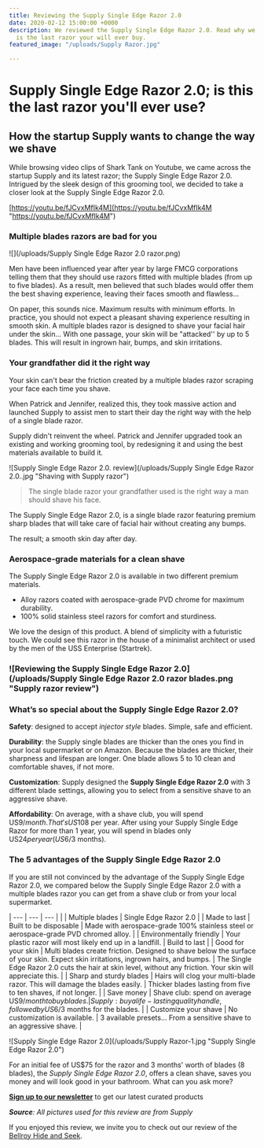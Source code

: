 ```yaml
---
title: Reviewing the Supply Single Edge Razor 2.0
date: 2020-02-12 15:00:00 +0000
description: We reviewed the Supply Single Edge Razor 2.0. Read why we believe this
  is the last razor your will ever buy.
featured_image: "/uploads/Supply Razor.jpg"

---
```

# Supply Single Edge Razor 2.0; is this the last razor you'll ever use?

## How the startup Supply wants to change the way we shave

While browsing video clips of Shark Tank on Youtube, we came across the startup Supply and its latest razor; the Supply Single Edge Razor 2.0. Intrigued by the sleek design of this grooming tool, we decided to take a closer look at the Supply Single Edge Razor 2.0.

[https://youtu.be/fJCvxMfIk4M](https://youtu.be/fJCvxMfIk4M "https://youtu.be/fJCvxMfIk4M")

### Multiple blades razors are bad for you

![](/uploads/Supply Single Edge Razor 2.0 razor.png)

Men have been influenced year after year by large FMCG corporations telling them that they should use razors fitted with multiple blades (from up to five blades). As a result, men believed that such blades would offer them the best shaving experience, leaving their faces smooth and flawless...

On paper, this sounds nice. Maximum results with minimum efforts. In practice, you should not expect a pleasant shaving experience resulting in smooth skin. A multiple blades razor is designed to shave your facial hair under the skin... With one passage, your skin will be "attacked'' by up to 5 blades. This will result in ingrown hair, bumps, and skin irritations.

### Your grandfather did it the right way

Your skin can't bear the friction created by a multiple blades razor scraping your face each time you shave.

When Patrick and Jennifer, realized this, they took massive action and launched Supply to assist men to start their day the right way with the help of a single blade razor.

Supply didn't reinvent the wheel. Patrick and Jennifer upgraded took an existing and working grooming tool, by redesigning it and using the best materials available to build it.

![Supply Single Edge Razor 2.0. review](/uploads/Supply Single Edge Razor 2.0..jpg "Shaving with Supply razor")

> The single blade razor your grandfather used is the right way a man should shave his face.

The Supply Single Edge Razor 2.0, is a single blade razor featuring premium sharp blades that will take care of facial hair without creating any bumps.

The result; a smooth skin day after day.

### Aerospace-grade materials for a clean shave

The Supply Single Edge Razor 2.0 is available in two different premium materials.

* Alloy razors coated with aerospace-grade PVD chrome for maximum durability.
* 100% solid stainless steel razors for comfort and sturdiness.

We love the design of this product. A blend of simplicity with a futuristic touch. We could see this razor in the house of a minimalist architect or used by the men of the USS Enterprise (Startrek).

### ![Reviewing the Supply Single Edge Razor 2.0](/uploads/Supply Single Edge Razor 2.0 razor blades.png "Supply razor review")

### What’s so special about the Supply Single Edge Razor 2.0?

**Safety**: designed to accept _injector style_ blades. Simple, safe and efficient.

**Durability**: the Supply single blades are thicker than the ones you find in your local supermarket or on Amazon. Because the blades are thicker, their sharpness and lifespan are longer. One blade allows 5 to 10 clean and comfortable shaves, if not more.

**Customization**: Supply designed the **Supply Single Edge Razor 2.0** with 3 different blade settings, allowing you to select from a sensitive shave to an aggressive shave.

**Affordability**: On average, with a shave club, you will spend US$9/month. That's US$108 per year. After using your Supply Single Edge Razor for more than 1 year, you will spend in blades only US$24 per year (US$6/3 months).

### 

### The 5 advantages of the Supply Single Edge Razor 2.0

If you are still not convinced by the advantage of the Supply Single Edge Razor 2.0, we compared below the Supply Single Edge Razor 2.0 with a multiple blades razor you can get from a shave club or from your local supermarket.

| --- | --- | --- |
|  | Multiple blades | Single Edge Razor 2.0 |
| Made to last | Built to be disposable  | Made with aerospace-grade 100% stainless steel or aerospace-grade PVD chromed alloy.  |
| Environmentally friendly | Your plastic razor will most likely end up in a landfill.  | Build to last  |
| Good for your skin | Multi blades create friction. Designed to shave below the surface of your skin. Expect skin irritations, ingrown hairs, and bumps.  | The Single Edge Razor 2.0 cuts the hair at skin level, without any friction. Your skin will appreciate this. |
| Sharp and sturdy blades | Hairs will clog your multi-blade razor. This will damage the blades easily. | Thicker blades lasting from five to ten shaves, if not longer. |
| Save money | Shave club: spend on average US$9/month to buy blades. | Supply: buy a life-lasting quality handle, followed by US$6/3 months for the blades. |
| Customize your shave | No customization is available.  | 3 available presets… From a sensitive shave to an aggressive shave. |

![Supply Single Edge Razor 2.0](/uploads/Supply Razor-1.jpg "Supply Single Edge Razor 2.0")

For an initial fee of US$75 for the razor and 3 months' worth of blades (8 blades), the _Supply Single Edge Razor 2.0_, offers a clean shave, saves you money and will look good in your bathroom. What can you ask more?

[**Sign up to our newsletter**](https://www.subscribepage.com/dripdesignsignup "Drip Design Newsletter") to get our latest curated products

**_Source_**_: All pictures used for this review are from Supply_

If you enjoyed this review, we invite you to check out our review of the [Bellroy Hide and Seek](https://drip.design/2020/01/24/why-we-love-the-bellroy-hide-and-seek.html "Bellroy Hide and Seek").